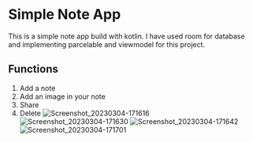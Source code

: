 # Simple Note App
This is a simple note app build with kotlin. I have used room for database and implementing parcelable and viewmodel for this project.

## Functions
1. Add a note
2. Add an image in your note
3. Share
4. Delete
![Screenshot_20230304-171616](https://user-images.githubusercontent.com/55539396/222901550-17aa14b7-71f9-47bb-938c-d72d8bbe0f51.png)
![Screenshot_20230304-171630](https://user-images.githubusercontent.com/55539396/222901553-463e1f36-c4c7-412a-a9a2-f3e35043eea4.png)
![Screenshot_20230304-171642](https://user-images.githubusercontent.com/55539396/222901556-89073d38-099b-4e48-b4fa-3d2830bcccf1.png)
![Screenshot_20230304-171701](https://user-images.githubusercontent.com/55539396/222901557-f1060fc3-24f8-41ae-92c2-52aa5ee02d99.png)
